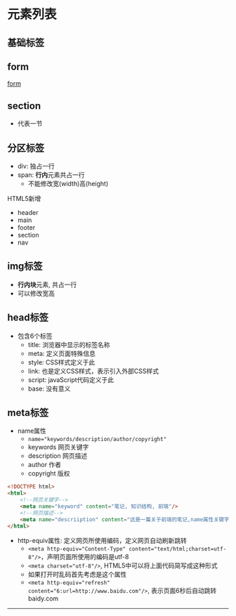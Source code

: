 # 元素列表

## 基础标签

## form

[form](HTML_Element_Form.md)

## section

- 代表一节

## 分区标签

- div: 独占一行
- span: **行内**元素共占一行
  - 不能修改宽(width)高(height)

HTML5新增

- header
- main
- footer
- section
- nav

## img标签

- **行内块**元素, 共占一行
- 可以修改宽高

## head标签

- 包含6个标签
  - title: 浏览器中显示的标签名称
  - meta: 定义页面特殊信息
  - style: CSS样式定义于此
  - link: 也是定义CSS样式，表示引入外部CSS样式
  - script: javaScript代码定义于此
  - base: 没有意义

## meta标签

- name属性
  - `name="keywords/description/author/copyright"`
  - keywords 网页关键字
  - description 网页描述
  - author 作者
  - copyright 版权

```html
<!DOCTYPE html>
<html>
    <!--网页关键字-->
    <meta name="keyword" content="笔记, 知识结构, 前端"/>
    <!--网页描述-->
    <meta name="descriiption" content="这是一篇关于前端的笔记,name属性关键字description是用来做网页的描述"/>
</html>
```

- http-equiv属性: 定义网页所使用编码，定义网页自动刷新跳转
  - ```<meta http-equiv="Content-Type" content="text/html;charset=utf-8"/>```，声明页面所使用的编码是utf-8
  - ```<meta charset="utf-8"/>```, HTML5中可以将上面代码简写成这种形式
  - 如果打开时乱码首先考虑是这个属性
  - ```<meta http-equiv="refresh" content="6:url=http://www.baidu.com"/>```, 表示页面6秒后自动跳转baidy.com

***
